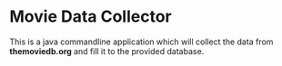 # Movie Data Collector

This is a java commandline application which will collect
the data from **themoviedb.org** and fill it to the provided database.